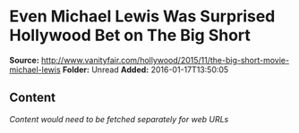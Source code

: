# Even Michael Lewis Was Surprised Hollywood Bet on The Big Short

**Source:** http://www.vanityfair.com/hollywood/2015/11/the-big-short-movie-michael-lewis
**Folder:** Unread
**Added:** 2016-01-17T13:50:05




## Content
*Content would need to be fetched separately for web URLs*
